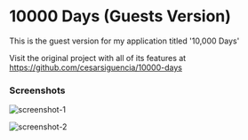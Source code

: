 # 10000 Days (Guests Version)

This is the guest version for my application titled '10,000 Days'

Visit the original project with all of its features at
https://github.com/cesarsiguencia/10000-days


### Screenshots

![screenshot-1]('./screenshots/1.png)

![screenshot-2]('./screenshots/2.png)
